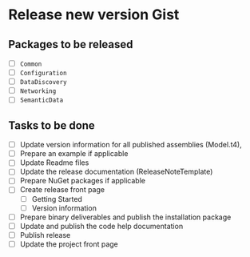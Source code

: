 ﻿# Release new version Gist
 
## Packages to be released

- [ ] `Common`
- [ ] `Configuration`
- [ ] `DataDiscovery`
- [ ] `Networking`
- [ ] `SemanticData`

## Tasks to be done

- [ ] Update version information for all published assemblies (Model.t4), 
- [ ] Prepare an example if applicable
- [ ] Update Readme files
- [ ] Update the release documentation (ReleaseNoteTemplate)
- [ ] Prepare NuGet packages if applicable
- [ ] Create release front page
   - [ ] Getting Started
   - [ ] Version information
- [ ] Prepare binary deliverables and publish the installation package
- [ ] Update and publish the code help documentation
- [ ] Publish release
- [ ] Update the project front page
